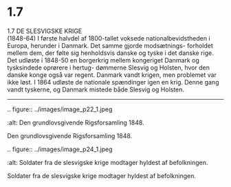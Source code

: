 # 1.7

1.7 
DE SLESVIGSKE KRIGE  
(1848-64)
I første halvdel af 1800-tallet voksede nationalbevidstheden i 
Europa, herunder i Danmark. Det samme gjorde modsætnings-
forholdet mellem dem, der følte sig henholdsvis danske og 
tyske i det danske rige. Det udløste i 1848-50 en borgerkrig 
mellem kongeriget Danmark og tysksindede oprørere i hertug-
dømmerne Slesvig og Holsten, hvor den danske konge også var 
regent. Danmark vandt krigen, men problemet var ikke løst. 
I 1864 udløste de nationale spændinger igen en krig. Denne gang 
vandt tyskerne, og Danmark mistede både Slesvig og Holsten.


---

<!-- Figures extracted from nearby pages -->

.. figure:: ../images/image_p22_1.jpeg

   :alt: Den grundlovsgivende Rigsforsamling 1848.

   Den grundlovsgivende Rigsforsamling 1848.

.. figure:: ../images/image_p24_1.jpeg

   :alt: Soldater fra de slesvigske krige modtager hyldest af befolkningen.

   Soldater fra de slesvigske krige modtager hyldest af befolkningen.
